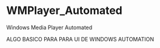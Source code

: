 # WMPlayer_Automated
Windows Media Player Automated

ALGO BASICO PARA PARA UI DE WINDOWS AUTOMATION
